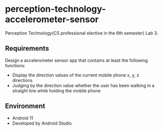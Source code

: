 # perception-technology-accelerometer-sensor
Perception Technology(CS professional elective in the 6th semester) Lab 3.
## Requirements
Design a accelerometer sensor app that contains at least the following functions:
- Display the direction values of the current mobile phone x, y, z directions
- Judging by the direction value whether the user has been walking in a straight line while holding the mobile phone
## Environment
- Android 11
- Developed by Android Studio
